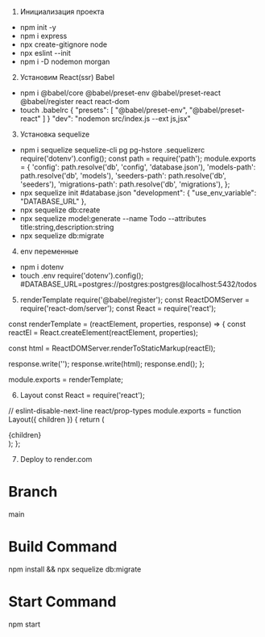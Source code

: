 1. Инициализация проекта
  - npm init -y
  - npm i express
  - npx create-gitignore node
  - npx eslint --init
  - npm i -D nodemon morgan

2. Установим React(ssr) Babel
  - npm i @babel/core @babel/preset-env @babel/preset-react @babel/register react react-dom
  - touch .babelrc
    {
      "presets": [
        "@babel/preset-env",
        "@babel/preset-react"
      ]
    }
    "dev": "nodemon src/index.js --ext js,jsx"

3. Установка sequelize
  - npm i sequelize sequelize-cli pg pg-hstore
    .sequelizerc
      require('dotenv').config();
      const path = require('path');
      module.exports = {
        'config': path.resolve('db', 'config', 'database.json'),
        'models-path': path.resolve('db', 'models'),
        'seeders-path': path.resolve('db', 'seeders'),
        'migrations-path': path.resolve('db', 'migrations'),
      };
  - npx sequelize init
    #database.json
      "development": {
        "use_env_variable": "DATABASE_URL"
      },
  - npx sequelize db:create
  - npx sequelize model:generate --name Todo --attributes title:string,description:string
  - npx sequelize db:migrate

4. env переменные
  - npm i dotenv
  - touch .env
    require('dotenv').config();
    #DATABASE_URL=postgres://postgres:postgres@localhost:5432/todos

5. renderTemplate
require('@babel/register');
const ReactDOMServer = require('react-dom/server');
const React = require('react');

const renderTemplate = (reactElement, properties, response) => {
  const reactEl = React.createElement(reactElement, properties);

  const html = ReactDOMServer.renderToStaticMarkup(reactEl);

  response.write('<!DOCTYPE html>');
  response.write(html);
  response.end();
};

module.exports = renderTemplate;

6. Layout
const React = require('react');

// eslint-disable-next-line react/prop-types
module.exports = function Layout({ children }) {
  return (
    <html lang="en">
      <head>
        <meta charSet="UTF-8" />
        <meta httpEquiv="X-UA-Compatible" content="IE=edge" />
        <meta name="viewport" content="width=device-width, initial-scale=1.0" />
        <title>Document</title>
      </head>
      <body>
        <div className="container layout">{children}</div>
        <footer className="footer">
          <div></div>
        </footer>
      </body>
    </html>
  );
};

7. Deploy to render.com

# Branch
main

# Build Command
npm install && npx sequelize db:migrate

# Start Command
npm start